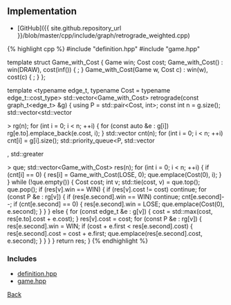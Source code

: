 ## Implementation

- [GitHub]({{ site.github.repository_url }}/blob/master/cpp/include/graph/retrograde_weighted.cpp)

{% highlight cpp %}
#include "definition.hpp"
#include "game.hpp"

template <typename Cost> struct Game_with_Cost {
  Game win;
  Cost cost;
  Game_with_Cost() : win(DRAW), cost(inf<Cost>()) { ; }
  Game_with_Cost(Game w, Cost c) : win(w), cost(c) { ; }
};

template <typename edge_t, typename Cost = typename edge_t::cost_type>
std::vector<Game_with_Cost<Cost>> retrograde(const graph_t<edge_t> &g) {
  using P = std::pair<Cost, int>;
  const int n = g.size();
  std::vector<std::vector<P>> rg(n);
  for (int i = 0; i < n; ++i) {
    for (const auto &e : g[i]) rg[e.to].emplace_back(e.cost, i);
  }
  std::vector<int> cnt(n);
  for (int i = 0; i < n; ++i) cnt[i] = g[i].size();
  std::priority_queue<P, std::vector<P>, std::greater<P>> que;
  std::vector<Game_with_Cost<Cost>> res(n);
  for (int i = 0; i < n; ++i) {
    if (cnt[i] == 0) {
      res[i] = Game_with_Cost<Cost>(LOSE, 0);
      que.emplace(Cost(0), i);
    }
  }
  while (!que.empty()) {
    Cost cost;
    int v;
    std::tie(cost, v) = que.top();
    que.pop();
    if (res[v].win == WIN) {
      if (res[v].cost != cost) continue;
      for (const P &e : rg[v]) {
        if (res[e.second].win == WIN) continue;
        cnt[e.second]--;
        if (cnt[e.second] == 0) {
          res[e.second].win = LOSE;
          que.emplace(Cost(0), e.second);
        }
      }
    }
    else {
      for (const edge_t &e : g[v]) {
        cost = std::max(cost, res[e.to].cost + e.cost);
      }
      res[v].cost = cost;
      for (const P &e : rg[v]) {
        res[e.second].win = WIN;
        if (cost + e.first < res[e.second].cost) {
          res[e.second].cost = cost + e.first;
          que.emplace(res[e.second].cost, e.second);
        }
      }
    }
  }
  return res;
}
{% endhighlight %}

### Includes

- [definition.hpp](definition)
- [game.hpp](game)

[Back](../..)
